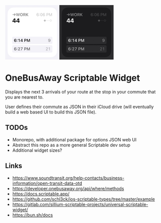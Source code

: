 <img src="https://github.com/fartinmartin/oba/blob/master/assets/screenshot.jpg?raw=true" alt="widget screenshot" width="350" />

# OneBusAway Scriptable Widget

Displays the next 3 arrivals of your route at the stop in your commute that you are nearest to.

User defines their commute as JSON in their iCloud drive (will eventually build a web based UI to build this JSON file).

## TODOs

- Monorepo, with additional package for options JSON web UI
- Abstract this repo as a more general Scriptable dev setup
- Additional widget sizes?

## Links

- https://www.soundtransit.org/help-contacts/business-information/open-transit-data-otd
- https://developer.onebusaway.org/api/where/methods
- https://docs.scriptable.app/
- https://github.com/schl3ck/ios-scriptable-types/tree/master/example
- https://gitlab.com/sillium-scriptable-projects/universal-scriptable-widget/
- https://bun.sh/docs
